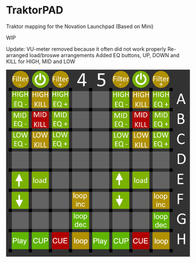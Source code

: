 # TraktorPAD
Traktor mapping for the Novation Launchpad (Based on Mini)

WIP

Update:
VU-meter removed because it often did not work properly
Re-arranged load/broswe arrangements
Added EQ buttons, UP, DOWN and KILL for HIGH, MID and LOW


![Preview](https://github.com/Patrik356b/TraktorPAD/blob/rc2/launchpad-mini_key-layout-DEFAULT.png)
